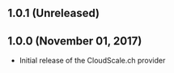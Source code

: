 ## 1.0.1 (Unreleased)
## 1.0.0 (November 01, 2017)

* Initial release of the CloudScale.ch provider
